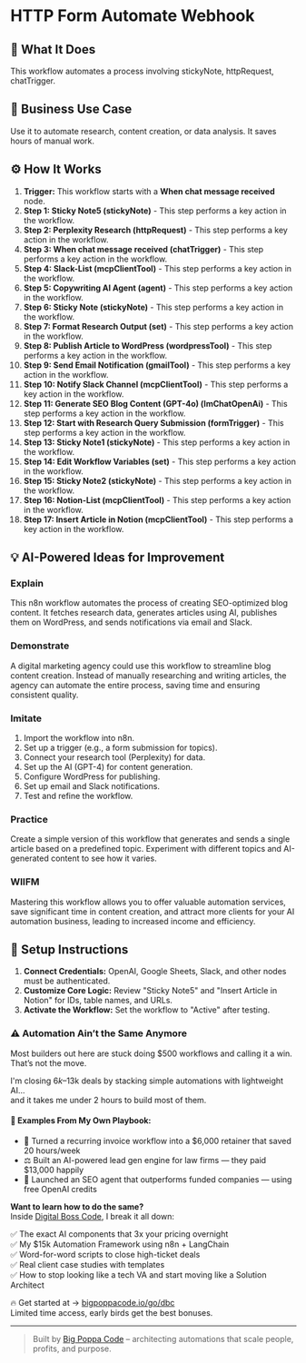 # HTTP Form Automate Webhook

## 🚀 What It Does
This workflow automates a process involving stickyNote, httpRequest, chatTrigger.

## 💼 Business Use Case
Use it to automate research, content creation, or data analysis. It saves hours of manual work.

## ⚙️ How It Works
1.  **Trigger:** This workflow starts with a **When chat message received** node.
2. **Step 1: Sticky Note5 (stickyNote)** - This step performs a key action in the workflow.
3. **Step 2: Perplexity Research (httpRequest)** - This step performs a key action in the workflow.
4. **Step 3: When chat message received (chatTrigger)** - This step performs a key action in the workflow.
5. **Step 4: Slack-List (mcpClientTool)** - This step performs a key action in the workflow.
6. **Step 5: Copywriting AI Agent (agent)** - This step performs a key action in the workflow.
7. **Step 6: Sticky Note (stickyNote)** - This step performs a key action in the workflow.
8. **Step 7: Format Research Output (set)** - This step performs a key action in the workflow.
9. **Step 8: Publish Article to WordPress (wordpressTool)** - This step performs a key action in the workflow.
10. **Step 9: Send Email Notification (gmailTool)** - This step performs a key action in the workflow.
11. **Step 10: Notify Slack Channel (mcpClientTool)** - This step performs a key action in the workflow.
12. **Step 11: Generate SEO Blog Content (GPT-4o) (lmChatOpenAi)** - This step performs a key action in the workflow.
13. **Step 12: Start with Research Query Submission (formTrigger)** - This step performs a key action in the workflow.
14. **Step 13: Sticky Note1 (stickyNote)** - This step performs a key action in the workflow.
15. **Step 14: Edit Workflow Variables (set)** - This step performs a key action in the workflow.
16. **Step 15: Sticky Note2 (stickyNote)** - This step performs a key action in the workflow.
17. **Step 16: Notion-List (mcpClientTool)** - This step performs a key action in the workflow.
18. **Step 17: Insert Article in Notion (mcpClientTool)** - This step performs a key action in the workflow.

## 💡 AI-Powered Ideas for Improvement
### Explain
This n8n workflow automates the process of creating SEO-optimized blog content. It fetches research data, generates articles using AI, publishes them on WordPress, and sends notifications via email and Slack.

### Demonstrate
A digital marketing agency could use this workflow to streamline blog content creation. Instead of manually researching and writing articles, the agency can automate the entire process, saving time and ensuring consistent quality.

### Imitate
1. Import the workflow into n8n.
2. Set up a trigger (e.g., a form submission for topics).
3. Connect your research tool (Perplexity) for data.
4. Set up the AI (GPT-4) for content generation.
5. Configure WordPress for publishing.
6. Set up email and Slack notifications.
7. Test and refine the workflow.

### Practice
Create a simple version of this workflow that generates and sends a single article based on a predefined topic. Experiment with different topics and AI-generated content to see how it varies.

### WIIFM
Mastering this workflow allows you to offer valuable automation services, save significant time in content creation, and attract more clients for your AI automation business, leading to increased income and efficiency.

## 🔧 Setup Instructions
1. **Connect Credentials:** OpenAI, Google Sheets, Slack, and other nodes must be authenticated.
2. **Customize Core Logic:** Review "Sticky Note5" and "Insert Article in Notion" for IDs, table names, and URLs.
3. **Activate the Workflow:** Set the workflow to "Active" after testing.

### ⚠️ Automation Ain’t the Same Anymore

Most builders out here are stuck doing $500 workflows and calling it a win.  
That’s not the move.  

I'm closing $6k–$13k deals by stacking simple automations with lightweight AI...  
and it takes me under 2 hours to build most of them.

#### 🧠 Examples From My Own Playbook:
- 🔁 Turned a recurring invoice workflow into a $6,000 retainer that saved 20 hours/week  
- ⚖️ Built an AI-powered lead gen engine for law firms — they paid $13,000 happily  
- 🚀 Launched an SEO agent that outperforms funded companies — using free OpenAI credits  

**Want to learn how to do the same?**  
Inside [Digital Boss Code](https://bigpoppacode.io/go/dbc), I break it all down:

✅ The exact AI components that 3x your pricing overnight  
✅ My $15k Automation Framework using n8n + LangChain  
✅ Word-for-word scripts to close high-ticket deals  
✅ Real client case studies with templates  
✅ How to stop looking like a tech VA and start moving like a Solution Architect  

🔥 Get started at → [bigpoppacode.io/go/dbc](https://bigpoppacode.io/go/dbc)  
Limited time access, early birds get the best bonuses.

---
> Built by [Big Poppa Code](https://bigpoppacode.io) – architecting automations that scale people, profits, and purpose.

